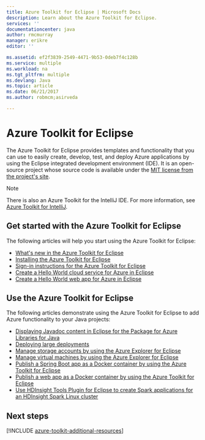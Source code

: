 ```yaml
---
title: Azure Toolkit for Eclipse | Microsoft Docs
description: Learn about the Azure Toolkit for Eclipse.
services: ''
documentationcenter: java
author: rmcmurray
manager: erikre
editor: ''

ms.assetid: ef2f3839-2549-4471-9b53-0deb7f4c128b
ms.service: multiple
ms.workload: na
ms.tgt_pltfrm: multiple
ms.devlang: Java
ms.topic: article
ms.date: 06/21/2017
ms.author: robmcm;asirveda

---
```


# Azure Toolkit for Eclipse
The Azure Toolkit for Eclipse provides templates and functionality that you can use to easily create, develop, test, and deploy Azure applications by using the Eclipse integrated development environment (IDE). It is an open-source project whose source code is available under the [MIT license from the project's site](https://github.com/microsoft/azure-tools-for-java).

> [!NOTE]
> There is also an Azure Toolkit for the IntelliJ IDE. For more information, see [Azure Toolkit for IntelliJ](../intellij/azure-toolkit-for-intellij.md).
> 
> 

## Get started with the Azure Toolkit for Eclipse

The following articles will help you start using the Azure Toolkit for Eclipse:

* [What's new in the Azure Toolkit for Eclipse](azure-toolkit-for-eclipse-whats-new.md)
* [Installing the Azure Toolkit for Eclipse](azure-toolkit-for-eclipse-installation.md)
* [Sign-in instructions for the Azure Toolkit for Eclipse](azure-toolkit-for-eclipse-sign-in-instructions.md)
* [Create a Hello World cloud service for Azure in Eclipse](azure-toolkit-for-eclipse-creating-a-hello-world-application.md)
* [Create a Hello World web app for Azure in Eclipse](/azure/app-service-web/app-service-web-eclipse-create-hello-world-web-app)


## Use the Azure Toolkit for Eclipse

The following articles demonstrate using the Azure Toolkit for Eclipse to add Azure functionality to your Java projects:

* [Displaying Javadoc content in Eclipse for the Package for Azure Libraries for Java](azure-toolkit-for-eclipse-displaying-javadoc-content-for-azure-libraries.md)
* [Deploying large deployments](azure-toolkit-for-eclipse-deploying-large-deployments.md)
* [Manage storage accounts by using the Azure Explorer for Eclipse](azure-toolkit-for-eclipse-managing-storage-accounts-using-azure-explorer.md)
* [Manage virtual machines by using the Azure Explorer for Eclipse](azure-toolkit-for-eclipse-managing-virtual-machines-using-azure-explorer.md)
* [Publish a Spring Boot app as a Docker container by using the Azure Toolkit for Eclipse](azure-toolkit-for-eclipse-publish-spring-boot-docker-app.md)
* [Publish a web app as a Docker container by using the Azure Toolkit for Eclipse](azure-toolkit-for-eclipse-publish-as-docker-container.md)
* [Use HDInsight Tools Plugin for Eclipse to create Spark applications for an HDInsight Spark Linux cluster](/azure/hdinsight/hdinsight-apache-spark-eclipse-tool-plugin)

## Next steps

[!INCLUDE [azure-toolkit-additional-resources](../includes/azure-toolkit-additional-resources.md)]

<!-- URL List -->

[Azure Java Developer Center]: https://docs.microsoft.com/java/azure
[Java Tools for Visual Studio Team Services]: https://java.visualstudio.com/

<!-- Temporarily Deprecated URLs -->

<!-- [How to Maintain Session Data with Session Affinity]: http://go.microsoft.com/fwlink/?LinkID=699539 -->
<!-- [How to Use Co-located Caching]: http://go.microsoft.com/fwlink/?LinkID=699542 -->
<!-- [How to Use Dedicated Caching]: http://go.microsoft.com/fwlink/?LinkID=699543 -->
<!-- [How to Use JMS with AMQP 1.0 in Azure with Eclipse]: http://go.microsoft.com/fwlink/?LinkID=699544 -->
<!-- [How to Use SSL Offloading]: http://go.microsoft.com/fwlink/?LinkID=699545 -->
<!-- [SSL Offloading]: http://go.microsoft.com/fwlink/?LinkID=699549 -->
<!-- [Using the Azure Service Runtime Library in JSP]: http://go.microsoft.com/fwlink/?LinkID=699551 -->
<!-- [How to Authenticate Web Users with Azure Access Control Service Using Eclipse]: ./active-directory/active-directory-java-authenticate-users-access-control-eclipse.md -->
<!-- [Debug a Java Web App on Azure in Eclipse]: ./app-service-web/app-service-web-debug-java-web-app-in-eclipse.md -->
<!-- [Debugging Azure Applications in Eclipse]: ./azure-toolkit-for-eclipse-debugging-azure-applications.md -->

<!-- Legacy MSDN URL = https://msdn.microsoft.com/library/azure/hh694271.aspx -->
